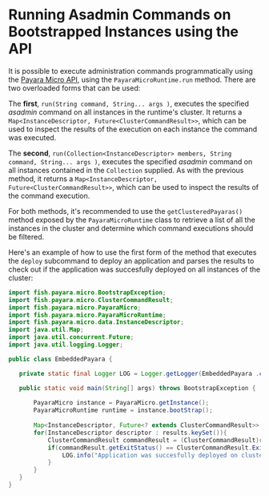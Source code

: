 # Running Asadmin Commands on Bootstrapped Instances using the API

It is possible to execute administration commands programmatically using the [Payara Micro API](/documentation/payara-micro/appendices/micro-api.md), using the `PayaraMicroRuntime.run` method. There are two overloaded forms that can be used:

The **first**, `run(String command, String... args )`, executes the specified _asadmin_ command on all instances in the runtime's cluster. It returns a `Map<InstanceDescriptor, Future<ClusterCommandResult>>`, which can be used to inspect the results of the execution on each instance the command was executed.

The **second**, `run(Collection<InstanceDescriptor> members, String command, String... args )`, executes the specified _asadmin_ command on all instances contained in the `Collection` supplied. As with the previous method, it returns a `Map<InstanceDescriptor, Future<ClusterCommandResult>>`, which can be used to inspect the results of the command execution. 

For both methods, it's recommended to use the `getClusteredPayaras()` method exposed by the `PayaraMicroRuntime` class to retrieve a list of all the instances in the cluster and determine which command executions should be filtered.

Here's an example of how to use the first form of the method that executes the `deploy` subcommand to deploy an application and parses the results to check out if the application was succesfully deployed on all instances of the cluster:

 ```Java
import fish.payara.micro.BootstrapException;
import fish.payara.micro.ClusterCommandResult;
import fish.payara.micro.PayaraMicro;
import fish.payara.micro.PayaraMicroRuntime;
import fish.payara.micro.data.InstanceDescriptor;
import java.util.Map;
import java.util.concurrent.Future;
import java.util.logging.Logger;

public class EmbeddedPayara {

    private static final Logger LOG = Logger.getLogger(EmbeddedPayara .class.getName());

    public static void main(String[] args) throws BootstrapException {
    
        PayaraMicro instance = PayaraMicro.getInstance();
        PayaraMicroRuntime runtime = instance.bootStrap();
        
        Map<InstanceDescriptor, Future<? extends ClusterCommandResult>> results = runtime.run("deploy", "application.war");
        for(InstanceDescriptor descriptor : results.keySet()){
            ClusterCommandResult commandResult = (ClusterCommandResult)results.get(descriptor);
            if(commandResult.getExitStatus() == ClusterCommandResult.ExitStatus.SUCCESS){
                LOG.info("Application was succesfully deployed on cluster instance " + descriptor.getInstanceName());
            }
        }
    }
}
```